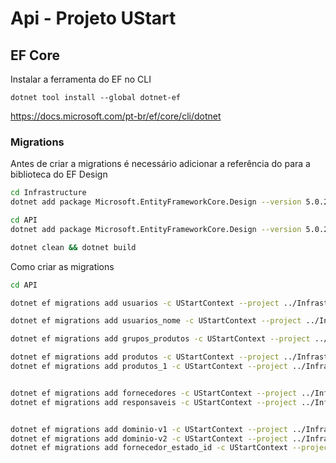 # Api - Projeto UStart

## EF Core

Instalar a ferramenta do EF no CLI
```
dotnet tool install --global dotnet-ef
```
https://docs.microsoft.com/pt-br/ef/core/cli/dotnet

### Migrations

Antes de criar a migrations é necessário adicionar a referência do para a biblioteca do EF Design
```bash
cd Infrastructure 
dotnet add package Microsoft.EntityFrameworkCore.Design --version 5.0.2

cd API
dotnet add package Microsoft.EntityFrameworkCore.Design --version 5.0.2

dotnet clean && dotnet build
```

Como criar as migrations
```bash
cd API

dotnet ef migrations add usuarios -c UStartContext --project ../Infrastructure/Infrastructure.csproj

dotnet ef migrations add usuarios_nome -c UStartContext --project ../Infrastructure/Infrastructure.csproj

dotnet ef migrations add grupos_produtos -c UStartContext --project ../Infrastructure/Infrastructure.csproj

dotnet ef migrations add produtos -c UStartContext --project ../Infrastructure/Infrastructure.csproj
dotnet ef migrations add produtos_1 -c UStartContext --project ../Infrastructure/Infrastructure.csproj


dotnet ef migrations add fornecedores -c UStartContext --project ../Infrastructure/Infrastructure.csproj
dotnet ef migrations add responsaveis -c UStartContext --project ../Infrastructure/Infrastructure.csproj


dotnet ef migrations add dominio-v1 -c UStartContext --project ../Infrastructure/Infrastructure.csproj
dotnet ef migrations add dominio-v2 -c UStartContext --project ../Infrastructure/Infrastructure.csproj
dotnet ef migrations add fornecedor_estado_id -c UStartContext --project ../Infrastructure/Infrastructure.csproj
```